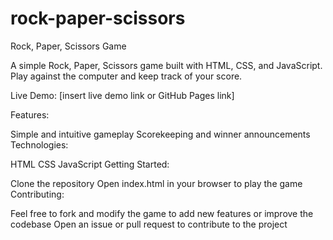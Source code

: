 # rock-paper-scissors

Rock, Paper, Scissors Game

A simple Rock, Paper, Scissors game built with HTML, CSS, and JavaScript. Play against the computer and keep track of your score.

Live Demo: [insert live demo link or GitHub Pages link]

Features:

Simple and intuitive gameplay
Scorekeeping and winner announcements
Technologies:

HTML
CSS
JavaScript
Getting Started:

Clone the repository
Open index.html in your browser to play the game
Contributing:

Feel free to fork and modify the game to add new features or improve the codebase
Open an issue or pull request to contribute to the project
